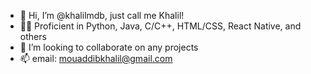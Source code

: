 - 👋 Hi, I’m @khalilmdb, just call me Khalil!
- 🧑‍💻 Proficient in Python, Java, C/C++, HTML/CSS, React Native, and others
- 💞️ I’m looking to collaborate on any projects
- 📫 email: mouaddibkhalil@gmail.com

<!---
khalilmdb/khalilmdb is a ✨ special ✨ repository because its `README.md` (this file) appears on your GitHub profile.
You can click the Preview link to take a look at your changes.
--->
